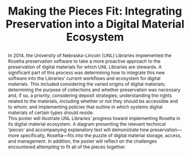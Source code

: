 ---
abstract: 'In 2014, the University of Nebraska-Lincoln (UNL) Libraries implemented
  the Rosetta preservation software to take a more proactive approach to the preservation
  of digital materials for which UNL Libraries are stewards. A significant part of
  this process was determining how to integrate this new software into the Libraries’
  current workflows and ecosystem for digital materials. This included considering
  the varied origins of digital materials; determining the purpose of collections
  and whether preservation was necessary and, if so, a priority; considering deposit
  strategies; understanding the rights related to the materials, including whether
  or not they should be accessible and to whom; and implementing policies that outline
  in which systems digital materials of certain types should reside.


  This poster will illustrate UNL Libraries’ progress toward implementing Rosetta
  in its digital material ecosystem. A diagram presenting the relevant technical ‘pieces’
  and accompanying explanatory text will demonstrate how preservation—more specifically,
  Rosetta—fits into the puzzle of digital material storage, access, and management.
  In addition, the poster will reflect on the challenges encountered attempting to
  fit all of the pieces together.'
creators:
- Thoegersen, Jennifer
date: null
document_url: https://services.phaidra.univie.ac.at/api/object/o:429604/download
grand_parent: iPRES
institutions: []
keywords:
- digital preservation
- libraries
- implementation
landing_page_url: https://phaidra.univie.ac.at/o:429604
language: eng
layout: publication
license: CC BY 4.0 International
notes_url: null
parent: iPRES 2015
presentation_url: null
publication_type: poster
size: 373772
source_name: iPRES
title: 'Making the Pieces Fit: Integrating Preservation into a Digital Material Ecosystem'
year: 2015
---
